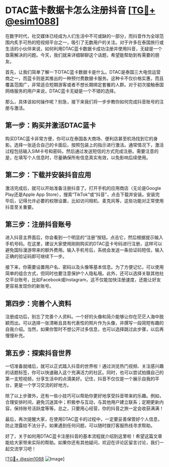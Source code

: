 # DTAC蓝卡数据卡怎么注册抖音 [[TG💪+ @esim1088](https://t.me/s/esim1088)]

在数字时代，社交媒体已经成为人们生活中不可或缺的一部分，而抖音作为全球范围内炙手可热的短视频平台之一，吸引了无数用户的关注。对于许多在泰国旅行或生活的小伙伴来说，如何利用DTAC蓝卡数据卡成功注册并使用抖音，无疑是一个亟需解决的问题。今天，我们就来详细聊聊这个话题，希望能帮助到有需要的朋友。

首先，让我们简单了解一下DTAC蓝卡数据卡是什么。DTAC是泰国三大电信运营商之一，而蓝卡则是其推出的一种预付费数据卡服务。这种卡不仅价格实惠，而且覆盖范围广，非常适合短期游客或者不想长期绑定套餐的人群。对于初次接触泰国网络服务的用户来说，DTAC蓝卡无疑是一个不错的选择。

那么，具体该如何操作呢？别急，接下来我们将一步步教你如何完成抖音账号的注册与激活。

## 第一步：购买并激活DTAC蓝卡

购买DTAC蓝卡非常方便，你可以在泰国各大商场、便利店甚至机场找到它的身影。选择一张适合自己的卡面后，按照包装上的指示进行激活。通常情况下，激活过程包括输入SIM卡号和密码，然后通过发送短信的方式完成注册。需要注意的是，在填写个人信息时，尽量确保所有信息真实有效，以免影响后续使用。

## 第二步：下载并安装抖音应用

激活完成后，就可以开始准备注册抖音了。打开手机的应用商店（无论是Google Play还是Apple App Store），搜索“TikTok”或“抖音”，点击下载并安装。安装完毕后，记得允许必要的权限设置，比如访问相机、麦克风等，这些功能对正常使用抖音至关重要。

## 第三步：注册抖音账号

进入抖音主界面后，你会看到一个明显的“注册”按钮。点击它，然后根据提示输入手机号码。在这里，建议大家使用刚刚购买的DTAC蓝卡号码进行注册，这样可以避免国际漫游带来的额外费用。输入手机号后，系统会发送一条验证码短信，输入正确的验证码即可继续下一步。

接下来，你需要设置用户名、密码以及头像等基本信息。为了方便记忆，可以使用简单的组合方式，但同时也要注意保护个人隐私哦。此外，还可以选择关联其他社交平台账号，比如Facebook或Instagram，这不仅能加快注册速度，还能让好友更容易发现你的新账号。

## 第四步：完善个人资料

注册成功后，别忘了完善个人资料。一个好的头像和简介能够让你在茫茫人海中脱颖而出。可以选择一张清晰且具有代表性的照片作为头像，并撰写一段简短有趣的自我介绍。当然，如果你暂时不想公开过多信息，也可以选择跳过此步骤，以后再慢慢补充。

## 第五步：探索抖音世界

一切准备就绪后，就可以正式踏入抖音的世界啦！通过浏览热门视频、关注感兴趣的话题标签，你可以快速融入这个充满活力的社区。同时，也可以尝试拍摄自己的第一支短视频，分享生活中的点滴美好。记住，抖音不仅仅是一个展示自我的平台，更是一个学习交流的好地方。

除了以上步骤外，还有一些小技巧可以帮助你更好地享受抖音带来的乐趣。例如，合理安排时间，避免沉迷其中；积极参与互动，与其他用户建立联系；定期更新内容，保持账号活跃度等等。总之，只要用心经营，你的抖音之旅一定会收获满满！

最后，再次提醒大家，在使用DTAC蓝卡的过程中，一定要妥善保管好个人信息，防止泄露给不法分子。如果遇到任何问题，可以随时拨打客服热线寻求帮助。

好了，关于如何用DTAC蓝卡注册抖音的基本流程就介绍到这里啦！希望这篇文章能给大家带来实际的帮助。如果你还有其他疑问，欢迎在评论区留言讨论，我们一起交流学习吧！

[[TG💪+ @esim1088](https://t.me/s/esim1088) ![Image](https://i.postimg.cc/4NQfJmqS/Snipaste-2025-05-13-00-14-12.png)]